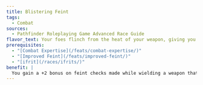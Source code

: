 ```yaml
---
title: Blistering Feint
tags:
  - Combat
sources:
  - Pathfinder Roleplaying Game Advanced Race Guide
flavor_text: Your foes flinch from the heat of your weapon, giving you an opportunity to slip past their defenses.
prerequisites:
  - "[Combat Expertise](/feats/combat-expertise/)"
  - "[Improved Feint](/feats/improved-feint/)"
  - "[ifrit](/races/ifrits/)"
benefit: |
  You gain a +2 bonus on feint checks made while wielding a weapon that deals fire damage. Anytime you successfully feint a creature while using such a weapon, you may deal its fire damage to the enemy.
---
```


